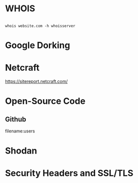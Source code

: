 # WHOIS
```

whois website.com -h whoisserver 
```

# Google Dorking 



# Netcraft
https://sitereport.netcraft.com/ 

# Open-Source Code

## Github
filename:users



# Shodan 




# Security Headers and SSL/TLS 